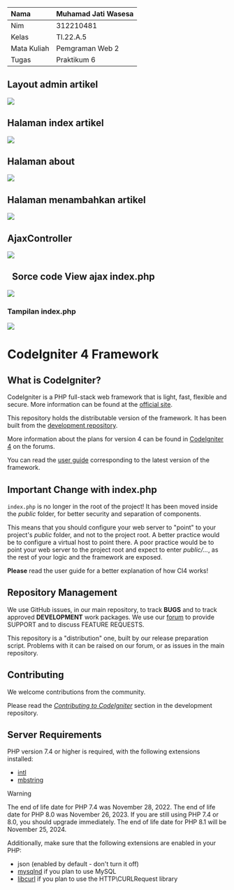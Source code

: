 ﻿|Nama |Muhamad Jati Wasesa|
| :- | :- |
|Nim |312210481|
|Kelas |TI.22.A.5|
|Mata Kuliah|Pemgraman Web 2|
|Tugas |Praktikum 6|

## **Layout admin artikel**
![](Aspose.Words.ea749257-f606-4f07-8ac8-f5e9c6669577.001.png)

## **Halaman index artikel**
![](Aspose.Words.ea749257-f606-4f07-8ac8-f5e9c6669577.002.png)
## **Halaman about**
![](Aspose.Words.ea749257-f606-4f07-8ac8-f5e9c6669577.003.png)

## **Halaman menambahkan artikel**
![](Aspose.Words.ea749257-f606-4f07-8ac8-f5e9c6669577.004.png)
## **AjaxController**
![](Aspose.Words.ea749257-f606-4f07-8ac8-f5e9c6669577.005.png)




## ` `**Sorce code View ajax index.php**
![](Aspose.Words.ea749257-f606-4f07-8ac8-f5e9c6669577.006.png)
### Tampilan index.php
![](Aspose.Words.ea749257-f606-4f07-8ac8-f5e9c6669577.007.png)
# CodeIgniter 4 Framework

## What is CodeIgniter?

CodeIgniter is a PHP full-stack web framework that is light, fast, flexible and secure.
More information can be found at the [official site](https://codeigniter.com).

This repository holds the distributable version of the framework.
It has been built from the
[development repository](https://github.com/codeigniter4/CodeIgniter4).

More information about the plans for version 4 can be found in [CodeIgniter 4](https://forum.codeigniter.com/forumdisplay.php?fid=28) on the forums.

You can read the [user guide](https://codeigniter.com/user_guide/)
corresponding to the latest version of the framework.

## Important Change with index.php

`index.php` is no longer in the root of the project! It has been moved inside the *public* folder,
for better security and separation of components.

This means that you should configure your web server to "point" to your project's *public* folder, and
not to the project root. A better practice would be to configure a virtual host to point there. A poor practice would be to point your web server to the project root and expect to enter *public/...*, as the rest of your logic and the
framework are exposed.

**Please** read the user guide for a better explanation of how CI4 works!

## Repository Management

We use GitHub issues, in our main repository, to track **BUGS** and to track approved **DEVELOPMENT** work packages.
We use our [forum](http://forum.codeigniter.com) to provide SUPPORT and to discuss
FEATURE REQUESTS.

This repository is a "distribution" one, built by our release preparation script.
Problems with it can be raised on our forum, or as issues in the main repository.

## Contributing

We welcome contributions from the community.

Please read the [*Contributing to CodeIgniter*](https://github.com/codeigniter4/CodeIgniter4/blob/develop/CONTRIBUTING.md) section in the development repository.

## Server Requirements

PHP version 7.4 or higher is required, with the following extensions installed:

- [intl](http://php.net/manual/en/intl.requirements.php)
- [mbstring](http://php.net/manual/en/mbstring.installation.php)

> [!WARNING]
> The end of life date for PHP 7.4 was November 28, 2022.
> The end of life date for PHP 8.0 was November 26, 2023.
> If you are still using PHP 7.4 or 8.0, you should upgrade immediately.
> The end of life date for PHP 8.1 will be November 25, 2024.

Additionally, make sure that the following extensions are enabled in your PHP:

- json (enabled by default - don't turn it off)
- [mysqlnd](http://php.net/manual/en/mysqlnd.install.php) if you plan to use MySQL
- [libcurl](http://php.net/manual/en/curl.requirements.php) if you plan to use the HTTP\CURLRequest library
